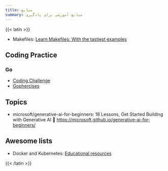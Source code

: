 ```yaml
---
title: منابع
summary: منابع آموزشی برای یادگیری
---
```

{{< latin >}}

- Makefiles: [Learn Makefiles: With the tastiest examples](https://makefiletutorial.com/)

## Coding Practice

### Go

- [Coding Challenge](https://codingchallenges.fyi/)
- [Gophercises](https://courses.calhoun.io/courses/cor_gophercises)

## Topics

- microsoft/generative-ai-for-beginners: 18 Lessons, Get Started Building with Generative AI 🔗 https://microsoft.github.io/generative-ai-for-beginners/

## Awesome lists

- Docker and Kubernetes: [Educational resources](https://docs.docker.com/guides/resources/)

{{< /latin >}}
